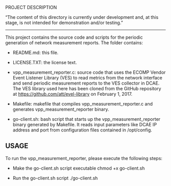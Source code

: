 
PROJECT DESCRIPTION

“The content of this directory is currently under development and, at this stage, is not intended for demonstration and/or testing.”

---
This project contains the source code and scripts for the periodic generation of network measurement reports. The folder contains:

 - README.md: this file.

 - LICENSE.TXT: the license text.

 - vpp_measurement_reporter.c: source code that uses the ECOMP Vendor Event Listener Library (VES) to read metrics from the network interface and send periodic measurement reports to the VES collector in DCAE. The VES library used here has been cloned from the GitHub repository at https://github.com/att/evel-library on February 1, 2017.

 - Makefile: makefile that compiles vpp_measurement_reporter.c and generates vpp_measurement_reporter binary.

 - go-client.sh: bash script that starts up the vpp_measurement_reporter binary generated by Makefile. It reads input parameters like DCAE IP address and port from configuration files contained in /opt/config.


USAGE
---
To run the vpp_measurement_reporter, please execute the following steps:

 - Make the go-client.sh script executable
        chmod +x go-client.sh

 - Run the go-client.sh script
        ./go-client.sh  
